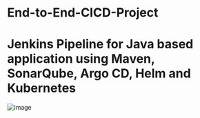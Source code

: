 # End-to-End-CICD-Project
# Jenkins Pipeline for Java based application using Maven, SonarQube, Argo CD, Helm and Kubernetes

![image](https://github.com/user-attachments/assets/3deb7992-86f2-496f-972a-a3450fdd0946)
